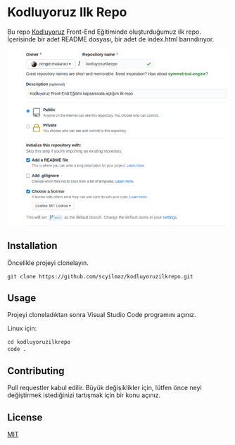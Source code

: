 # **Kodluyoruz Ilk Repo**

Bu repo <a href="https://www.kodluyoruz.org/">Kodluyoruz</a> Front-End Eğitiminde oluşturduğumuz ilk repo. İçerisinde bir adet README dosyası, bir adet de index.html barındırıyor.

<img src=github.png></img>


## Installation

Öncelikle projeyi clonelayın. 
```
git clone https://github.com/scyilmaz/kodluyoruzilkrepo.git
```

## Usage

Projeyi cloneladıktan sonra Visual Studio Code programını açınız.

Linux için:

```
cd kodluyoruzilkrepo 
code .
```

## Contributing

Pull requestler kabul edilir. Büyük değişiklikler için, lütfen önce neyi değiştirmek istediğinizi tartışmak için bir konu açınız.

## License

<a href="https://choosealicense.com/licenses/mit/">MIT</a>
 


